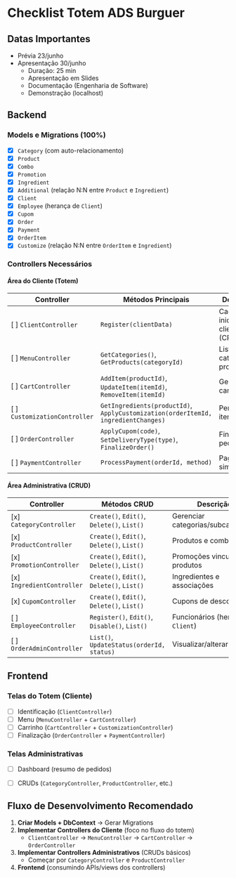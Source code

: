 # Checklist Totem ADS Burguer

## Datas Importantes
- Prévia 23/junho
- Apresentação 30/junho
  - Duração: 25 min
  - Apresentação em Slides
  - Documentação (Engenharia de Software)
  - Demonstração (localhost)

## **Backend**
### **Models e Migrations** (100%)  
- [x] `Category` (com auto-relacionamento)  
- [x] `Product`  
- [x] `Combo`  
- [x] `Promotion`  
- [x] `Ingredient`  
- [x] `Additional` (relação N:N entre `Product` e `Ingredient`)  
- [x] `Client`  
- [x] `Employee` (herança de `Client`)  
- [x] `Cupom`  
- [x] `Order`  
- [x] `Payment`  
- [x] `OrderItem`  
- [x] `Customize` (relação N:N entre `OrderItem` e `Ingredient`)  

### **Controllers Necessários**
#### **Área do Cliente (Totem)**
| Controller            | Métodos Principais                          | Descrição                               |
|-----------------------|---------------------------------------------|-----------------------------------------|
| [ ] `ClientController`    | `Register(clientData)`                      | Cadastro inicial do cliente (CPF/nome)  |
| [ ] `MenuController`      | `GetCategories()`, `GetProducts(categoryId)`| Listar categorias e produtos            |
| [ ] `CartController`      | `AddItem(productId)`, `UpdateItem(itemId)`, `RemoveItem(itemId)` | Gerenciar carrinho       |
| [ ] `CustomizationController` | `GetIngredients(productId)`, `ApplyCustomization(orderItemId, ingredientChanges)` | Personalizar itens |
| [ ] `OrderController`     | `ApplyCupom(code)`, `SetDeliveryType(type)`, `FinalizeOrder()` | Finalizar pedido   |
| [ ] `PaymentController`   | `ProcessPayment(orderId, method)`           | Pagamento simulado                      |

#### **Área Administrativa (CRUD)**
| Controller                | Métodos CRUD                                 | Descrição                               |
|---------------------------|----------------------------------------------|-----------------------------------------|
| [x] `CategoryController`  | `Create()`, `Edit()`, `Delete()`, `List()`   | Gerenciar categorias/subcategorias      |
| [x] `ProductController`   | `Create()`, `Edit()`, `Delete()`, `List()`   | Produtos e combos                       |
| [x] `PromotionController` | `Create()`, `Edit()`, `Delete()`, `List()`   | Promoções vinculadas a produtos         |
| [x] `IngredientController`| `Create()`, `Edit()`, `Delete()`, `List()`   | Ingredientes e associações              |
| [x] `CupomController`     | `Create()`, `Edit()`, `Delete()`, `List()`   | Cupons de desconto                      |
| [ ] `EmployeeController`  | `Register()`, `Edit()`, `Disable()`, `List()`| Funcionários (herdam de `Client`)       |
| [ ] `OrderAdminController`| `List()`, `UpdateStatus(orderId, status)`    | Visualizar/alterar pedidos              |


## **Frontend**
### **Telas do Totem (Cliente)**
- [ ] Identificação (`ClientController`)  
- [ ] Menu (`MenuController` + `CartController`)  
- [ ] Carrinho (`CartController` + `CustomizationController`)  
- [ ] Finalização (`OrderController` + `PaymentController`)  

### **Telas Administrativas**
- [ ] Dashboard (resumo de pedidos)  
- [ ] CRUDs (`CategoryController`, `ProductController`, etc.)  


## Fluxo de Desenvolvimento Recomendado
1. **Criar Models + DbContext** → Gerar Migrations  
2. **Implementar Controllers do Cliente** (foco no fluxo do totem)  
   - `ClientController` → `MenuController` → `CartController` → `OrderController`  
3. **Implementar Controllers Administrativos** (CRUDs básicos)  
   - Começar por `CategoryController` e `ProductController`  
4. **Frontend** (consumindo APIs/views dos controllers)  
